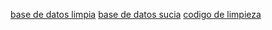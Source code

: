 [base de datos limpia](https://drive.google.com/file/d/1yE1DrC9PuQUwtOhmDCoQ9-f1ZSM4xP80/view?usp=drive_link)
[base de datos sucia](https://drive.google.com/file/d/1Ga5On0Thrfx97K9YDxMO0dKc3oGF57_3/view?usp=drive_link)
[codigo de limpieza](https://drive.google.com/file/d/1hOvoqtVMkfQe1ez7Hr8xqYwgvZT-yxnC/view?usp=sharing)
